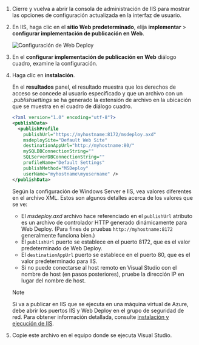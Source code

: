 
1. Cierre y vuelva a abrir la consola de administración de IIS para mostrar las opciones de configuración actualizada en la interfaz de usuario.

1. En IIS, haga clic en el **sitio Web predeterminado**, elija **implementar** > **configurar implementación de publicación en Web**.

    ![Configuración de Web Deploy](../../deployment/media/tutorial-configure-web-deploy-publishing.png)

1. En el **configurar implementación de publicación en Web** diálogo cuadro, examine la configuración.

1. Haga clic en **instalación**.

    En el **resultados** panel, el resultado muestra que los derechos de acceso se concede al usuario especificado y que un archivo con un *.publishsettings* se ha generado la extensión de archivo en la ubicación que se muestra en el cuadro de diálogo cuadro.

    ```xml
    <?xml version="1.0" encoding="utf-8"?>
    <publishData>
      <publishProfile
        publishUrl="https://myhostname:8172/msdeploy.axd"
        msdeploySite="Default Web Site"
        destinationAppUrl="http://myhostname:80/"
        mySQLDBConnectionString=""
        SQLServerDBConnectionString=""
        profileName="Default Settings"
        publishMethod="MSDeploy"
        userName="myhostname\myusername" />
    </publishData>
    ```

    Según la configuración de Windows Server e IIS, vea valores diferentes en el archivo XML. Estos son algunos detalles acerca de los valores que se ve:

    * El *msdeploy.axd* archivo hace referenciado en el `publishUrl` atributo es un archivo de controlador HTTP generado dinámicamente para Web Deploy. (Para fines de pruebas `http://myhostname:8172` generalmente funciona bien.)
    * El `publishUrl` puerto se establece en el puerto 8172, que es el valor predeterminado de Web Deploy.
    * El `destinationAppUrl` puerto se establece en el puerto 80, que es el valor predeterminado para IIS.
    * Si no puede conectarse al host remoto en Visual Studio con el nombre de host (en pasos posteriores), pruebe la dirección IP en lugar del nombre de host.

    > [!NOTE]
    > Si va a publicar en IIS que se ejecuta en una máquina virtual de Azure, debe abrir los puertos IIS y Web Deploy en el grupo de seguridad de red. Para obtener información detallada, consulte [instalación y ejecución de IIS](/azure/virtual-machines/windows/quick-create-portal#open-port-80-for-web-traffic).

1. Copie este archivo en el equipo donde se ejecuta Visual Studio.
